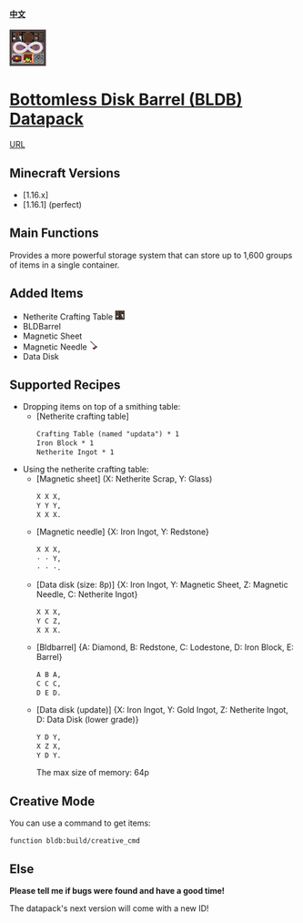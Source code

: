#### [中文](https://github.com/Dinosaur-MC/Bottomless-Disk-Barrel/blob/master/README(zh_cn).md)
![icon](https://github.com/Dinosaur-MC/Bottomless-Disk-Barrel/blob/master/Bottomless%20Disk%20Barrel%20-%20Resourcepack/pack.png)
# [Bottomless Disk Barrel (BLDB) Datapack](https://codeload.github.com/Dinosaur-MC/Bottomless-Disk-Barrel/zip/master)
[URL](https://space.bilibili.com/85607675)

## Minecraft Versions
+ [1.16.x]
+ [1.16.1] (perfect)

## Main Functions
Provides a more powerful storage system that can store up to 1,600 groups of items in a single container.

## Added Items
+ Netherite Crafting Table ![pic](https://github.com/Dinosaur-MC/Bottomless-Disk-Barrel/blob/master/Bottomless%20Disk%20Barrel%20-%20Resourcepack/assets/bldb/textures/block/netherite_crafting_table_front.png)
+ BLDBarrel
+ Magnetic Sheet
+ Magnetic Needle ![pic](https://github.com/Dinosaur-MC/Bottomless-Disk-Barrel/blob/master/Bottomless%20Disk%20Barrel%20-%20Resourcepack/assets/bldb/textures/item/magnetic_needle.png)
+ Data Disk

## Supported Recipes

+ Dropping items on top of a smithing table: 
  + [Netherite crafting table]
    ```
    Crafting Table (named "updata") * 1
    Iron Block * 1
    Netherite Ingot * 1
    ```
+ Using the netherite crafting table: 
  + [Magnetic sheet] (X: Netherite Scrap, Y: Glass)
    ```
    X X X,
    Y Y Y,
    X X X.
    ```
  + [Magnetic needle] {X: Iron Ingot, Y: Redstone}
    ```
    X X X,
    · · Y,
    · · ·.
    ```
  + [Data disk (size: 8p)] {X: Iron Ingot, Y: Magnetic Sheet, Z: Magnetic Needle, C: Netherite Ingot}
    ```
    X X X,
    Y C Z,
    X X X.
    ```
  + [Bldbarrel] {A: Diamond, B: Redstone, C: Lodestone, D: Iron Block, E: Barrel}
    ```
    A B A,
    C C C,
    D E D.
    ```
  + [Data disk (update)] {X: Iron Ingot, Y: Gold Ingot, Z: Netherite Ingot, D: Data Disk (lower grade)}
    ```
    Y D Y,
    X Z X,
    Y D Y.
    ```
    The max size of memory: 64p
    
## Creative Mode
You can use a command to get items:
```
function bldb:build/creative_cmd
```

## Else
**Please tell me if bugs were found and have a good time!**

The datapack's next version will come with a new ID!
